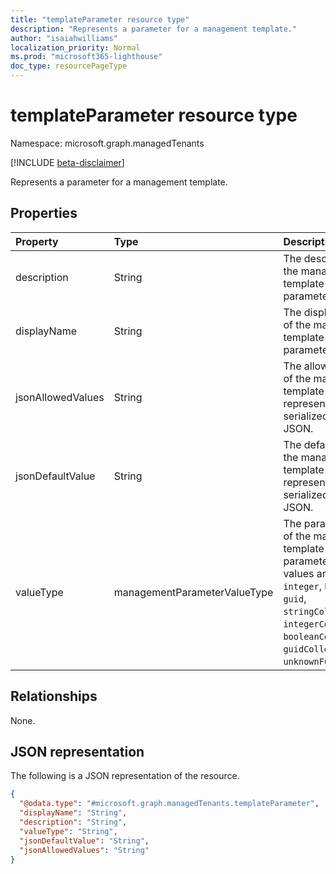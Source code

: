 ```yaml
---
title: "templateParameter resource type"
description: "Represents a parameter for a management template."
author: "isaiahwilliams"
localization_priority: Normal
ms.prod: "microsoft365-lighthouse"
doc_type: resourcePageType
---
```


# templateParameter resource type

Namespace: microsoft.graph.managedTenants

[!INCLUDE [beta-disclaimer](../../includes/beta-disclaimer.md)]

Represents a parameter for a management template.

## Properties

|Property|Type|Description|
|:---|:---|:---|
|description|String|The description of the management template parameter.|
|displayName|String|The display name of the management template parameter.|
|jsonAllowedValues|String|The allowed values of the management template parameter represented as a serialized string of JSON.|
|jsonDefaultValue|String|The default value of the management template parameter represented as a serialized string of JSON.|
|valueType|managementParameterValueType|The parameter type of the management template parameter. Possible values are: `string`, `integer`, `boolean`, `guid`, `stringCollection`, `integerCollection`, `booleanCollection`, `guidCollection`, `unknownFutureValue`.|

## Relationships

None.

## JSON representation

The following is a JSON representation of the resource.
<!-- {
  "blockType": "resource",
  "@odata.type": "microsoft.graph.managedTenants.templateParameter"
}
-->
``` json
{
  "@odata.type": "#microsoft.graph.managedTenants.templateParameter",
  "displayName": "String",
  "description": "String",
  "valueType": "String",
  "jsonDefaultValue": "String",
  "jsonAllowedValues": "String"
}
```
